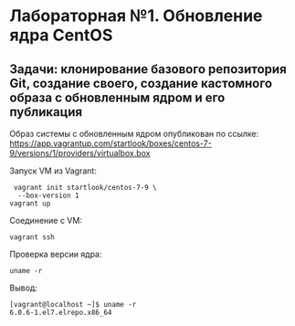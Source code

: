 # Лабораторная №1. Обновление ядра CentOS
## Задачи: клонирование базового репозитория Git, создание своего, создание кастомного образа с обновленным ядром и его публикация

Образ системы с обновленным ядром опубликован по ссылке:
https://app.vagrantup.com/startlook/boxes/centos-7-9/versions/1/providers/virtualbox.box


Запуск VM из Vagrant:
```
 vagrant init startlook/centos-7-9 \
  --box-version 1
vagrant up 
```

Соединение с VM:
```
vagrant ssh
```

Проверка версии ядра:
```
uname -r
```

Вывод:
```
[vagrant@localhost ~]$ uname -r
6.0.6-1.el7.elrepo.x86_64
```
